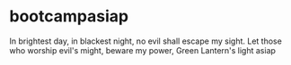 # bootcampasiap
In brightest day, in blackest night, no evil shall escape my sight. Let those who worship evil's might, beware my power, Green Lantern's light
asiap
